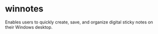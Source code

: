 # winnotes
Enables users to quickly create, save, and organize digital sticky notes on their Windows desktop.
